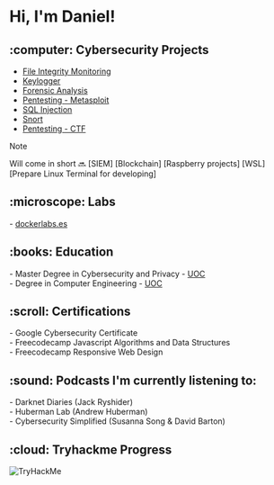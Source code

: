 <h1> Hi, I'm Daniel! </h1>

<h2> :computer: Cybersecurity Projects</h2>

- [File Integrity Monitoring](https://github.com/DanielDominguezBender/FileIntegrityMonitoring)
- [Keylogger](https://github.com/DanielDominguezBender/Keylogger)
- [Forensic Analysis](https://github.com/DanielDominguezBender/ForensicAnalysis)<br>
- [Pentesting - Metasploit](https://github.com/DanielDominguezBender/Pentesting-Metasploit-Vulnerabilities)<br>
- [SQL Injection](https://github.com/DanielDominguezBender/SQLi)<br>
- [Snort](https://github.com/DanielDominguezBender/Snort)<br>
- [Pentesting - CTF](https://github.com/DanielDominguezBender/Pentesting-CTF/blob/main/README.md)<br>

>[!NOTE]
> Will come in short :soon:
> [SIEM]
> [Blockchain]
> [Raspberry projects]
> [WSL]
> [Prepare Linux Terminal for developing]


<h2> :microscope: Labs</h2>
- <a href="https://github.com/DanielDominguezBender/dockerlabs.es">dockerlabs.es</a>

<!-- Técnicas de ocultación de la información -->

<h2> :books: Education</h2>
- Master Degree in Cybersecurity and Privacy - <a href="https://www.uoc.edu/es"> UOC </a> <br>
- Degree in Computer Engineering - <a href="https://www.uoc.edu/es"> UOC </a> <br>

<h2> :scroll: Certifications </h2>
- Google Cybersecurity Certificate<br>
- Freecodecamp Javascript Algorithms and Data Structures<br>
- Freecodecamp Responsive Web Design<br>

<h2> :sound: Podcasts I'm currently listening to:</h2>
- Darknet Diaries (Jack Ryshider)<br>
- Huberman Lab (Andrew Huberman)<br>
- Cybersecurity Simplified (Susanna Song & David Barton)

<h2> :cloud: Tryhackme Progress</h2>
<img src="https://tryhackme-badges.s3.amazonaws.com/dadobe.png" alt="TryHackMe">
<!--
**DanielDominguezBender/DanielDominguezBender** is a ✨ _special_ ✨ repository because its `README.md` (this file) appears on your GitHub profile.

Here are some ideas to get you started:

- 🔭 I’m currently working on ...
- 🌱 I’m currently learning ...
- 👯 I’m looking to collaborate on ...
- 🤔 I’m looking for help with ...
- 💬 Ask me about ...
- 📫 How to reach me: ...
- 😄 Pronouns: ...
- ⚡ Fun fact: ...
-->
